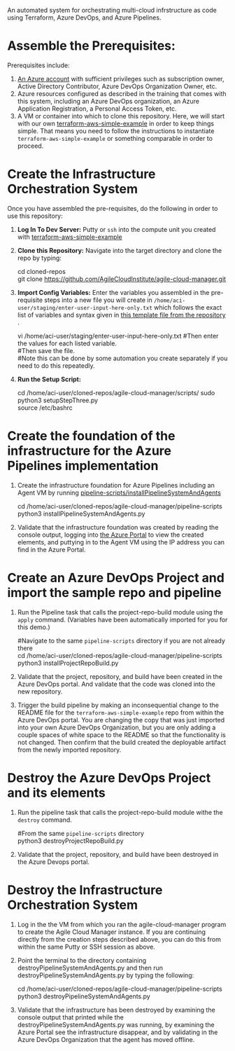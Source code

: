 An automated system for orchestrating multi-cloud infrstructure as code using Terraform, Azure DevOps, and Azure Pipelines.  
  
# Assemble the Prerequisites:  
  
Prerequisites include:  
  
1.  [An Azure account](https://portal.azure.com/) with sufficient privileges such as subscription owner, Active Directory Contributor, Azure DevOps Organization Owner, etc.  
2.  Azure resources configured as described in the training that comes with this system, including an Azure DevOps organization, an Azure Application Registration, a Personal Access Token, etc.  
3.  A VM or container into which to clone this repository.  Here, we will start with our own [terraform-aws-simple-example](https://github.com/AgileCloudInstitute/terraform-aws-simple-example) in order to keep things simple.  That means you need to follow the instructions to instantiate `terraform-aws-simple-example` or something comparable in order to proceed.  
  
# Create the Infrastructure Orchestration System  
  
Once you have assembled the pre-requisites, do the following in order to use this repository:  
    
1.  **Log In To Dev Server:**  Putty or `ssh` into the compute unit you created with [terraform-aws-simple-example](https://github.com/AgileCloudInstitute/terraform-aws-simple-example)    
    
2.  **Clone this Repository:**  Navigate into the target directory and clone the repo by typing:    
    
    cd cloned-repos    
    git clone https://github.com/AgileCloudInstitute/agile-cloud-manager.git    
    
3.  **Import Config Variables:**  Enter the variables you assembled in the pre-requisite steps into a new file you will create in `/home/aci-user/staging/enter-user-input-here-only.txt` which follows the exact list of variables and syntax given in [this template file from the repository](https://github.com/AgileCloudInstitute/agile-cloud-manager/blob/master/move-to-directory-outside-app-path/enter-user-input-here-only.txt) .  
  
    vi /home/aci-user/staging/enter-user-input-here-only.txt
    #Then enter the values for each listed variable.  
    #Then save the file.  
    #Note this can be done by some automation you create separately if you need to do this repeatedly.   
  
5.  **Run the Setup Script:**  
    
    cd /home/aci-user/cloned-repos/agile-cloud-manager/scripts/
    sudo python3 setupStepThree.py   
    source /etc/bashrc  
    
#  Create the foundation of the infrastructure for the Azure Pipelines implementation   
    
1.  Create the infrastructure foundation for Azure Pipelines including an Agent VM by running [pipeline-scripts/installPipelineSystemAndAgents](https://github.com/AgileCloudInstitute/agile-cloud-manager/blob/master/pipeline-scipts/installPipelineSystemAndAgents.py)   
    
    cd /home/aci-user/cloned-repos/agile-cloud-manager/pipeline-scripts  
    python3 installPipelineSystemAndAgents.py  
  
2.  Validate that the infrastructure foundation was created by reading the console output, logging into [the Azure Portal](https://portal.azure.com/) to view the created elements, and puttying in to the Agent VM using the IP address you can find in the Azure Portal.   

# Create an Azure DevOps Project and import the sample repo and pipeline     
    
1.  Run the Pipeline task that calls the project-repo-build module using the `apply` command.  (Variables have been automatically imported for you for this demo.)   
    
    #Navigate to the same `pipeline-scripts` directory if you are not already there  
    cd /home/aci-user/cloned-repos/agile-cloud-manager/pipeline-scripts    
    python3 installProjectRepoBuild.py   
    
2.  Validate that the project, repository, and build have been created in the Azure DevOps portal.  And validate that the code was cloned into the new repository.      
    
3.  Trigger the build pipeline by making an inconsequential change to the README file for the `terraform-aws-simple-example` repo from within the Azure DevOps portal.  You are changing the copy that was just imported into your own Azure DevOps Organization, but you are only adding a couple spaces of white space to the README so that the functionality is not changed.  Then confirm that the build created the deployable artifact from the newly imported repository.    
        
# Destroy the Azure DevOps Project and its elements    
    
1.  Run the pipeline task that calls the project-repo-build module withe the `destroy` command.   
    
    #From the same `pipeline-scripts` directory    
    python3 destroyProjectRepoBuild.py   
    
2.  Validate that the project, repository, and build have been destroyed in the Azure Devops portal.        
    
# Destroy the Infrastructure Orchestration System    
    
1.  Log in the the VM from which you ran the agile-cloud-manager program to create the Agile Cloud Manager instance.  If you are continuing directly from the creation steps described above, you can do this from within the same Putty or SSH session as above.      
2.  Point the terminal to the directory containing destroyPipelineSystemAndAgents.py and then run destroyPipelineSystemAndAgents.py by typing the following:    
    
    cd /home/aci-user/cloned-repos/agile-cloud-manager/pipeline-scripts   
    python3 destroyPipelineSystemAndAgents.py    
    
3.  Validate that the infrastructure has been destroyed by examining the console output that printed while the destroyPipelineSystemAndAgents.py was running, by examining the Azure Portal see the infrastructure disappear, and by validating in the Azure DevOps Organization that the agent has moved offline.    
    
